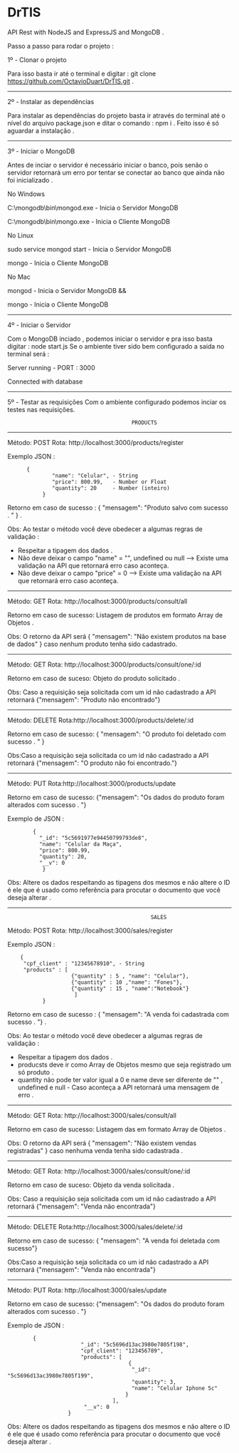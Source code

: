 # DrTIS
API Rest with NodeJS and ExpressJS and MongoDB .


Passo a passo para rodar o projeto :

1º - Clonar o projeto 

Para isso basta ir até o terminal e digitar : git clone https://github.com/OctavioDuart/DrTIS.git . 
_____________________________________________________________________________________________________________________________

2º - Instalar as dependências

Para instalar as dependências do projeto basta ir através do terminal até o nível do arquivo package.json e ditar o comando : npm i . Feito isso é só aguardar a instalação . 
_____________________________________________________________________________________________________________________________

3º - Iniciar o MongoDB 

Antes de inciar o servidor é necessário iniciar o banco, pois senão o servidor retornará um erro por tentar se conectar ao banco que ainda não foi inicializado . 

No Windows

C:\mongodb\bin\mongod.exe  - Inicia o Servidor MongoDB 

C:\mongodb\bin\mongo.exe   - Inicia  o Cliente  MongoDB

No Linux 

sudo service mongod start - Inicia o Servidor MongoDB 

mongo                     - Inicia o Cliente  MongoDB      


No Mac 

mongod   - Inicia o Servidor MongoDB &&

mongo    - Inicia o Cliente  MongoDB  
_____________________________________________________________________________________________________________________________

4º - Iniciar o Servidor 

Com o MongoDB inciado , podemos iniciar o servidor e pra isso basta digitar :  node start.js 
Se o ambiente tiver sido bem configurado  a saida no terminal será : 


Server running -  PORT :  3000

Connected with database

_____________________________________________________________________________________________________________________________

5º - Testar as requisições 
Com o ambiente configurado podemos inciar os testes nas requisições.
                        
                                           PRODUCTS
-----------------------------------------------------------------------------------------------------------------------------

Método: POST      Rota: http://localhost:3000/products/register

Exemplo JSON :

	      {
                  "name": "Celular", - String
                  "price": 800.99,   - Number or Float
                  "quantity": 20     - Number (inteiro) 
               }


Retorno em caso de sucesso : { "mensagem": "Produto salvo com sucesso . " } . 


Obs: Ao testar o método você deve obedecer a algumas regras de validação :

- Respeitar a tipagem dos dados .
- Não deve deixar o campo "name"  = "", undefined ou null --> Existe uma validação na API que retornará erro caso aconteça. 
- Não deve deixar o campo "price" = 0                     --> Existe uma validação na API que retornará erro caso aconteça.

-----------------------------------------------------------------------------------------------------------------------------

Método: GET      Rota: http://localhost:3000/products/consult/all

Retorno em caso de sucesso: Listagem de produtos em formato Array de Objetos .

Obs: O retorno da API será { "mensagem": "Não existem produtos na base de dados" } caso nenhum produto tenha sido cadastrado.

-----------------------------------------------------------------------------------------------------------------------------

Método: GET  Rota: http://localhost:3000/products/consult/one/:id

Retorno em caso de suceso: Objeto do produto solicitado . 

Obs: Caso a requisição seja solicitada com um id não cadastrado a API retornará {"mensagem": "Produto não encontrado"} 

----------------------------------------------------------------------------------------------------------------------------
 
 Método: DELETE Rota:http://localhost:3000/products/delete/:id
 
 Retorno em caso de sucesso: { "mensagem": "O produto foi deletado com sucesso . " }

 Obs:Caso a requisição seja solicitada co um id não cadastrado a API retornará {"mensagem": "O produto não foi encontrado."}
 
----------------------------------------------------------------------------------------------------------------------------

Método: PUT  Rota:http://localhost:3000/products/update

Retorno em caso de sucesso: {"mensagem": "Os dados do produto foram alterados com sucesso . "}

Exemplo de JSON :

			{
			  "_id": "5c5691977e94450799793de8",
			  "name": "Celular da Maça",
			  "price": 800.99,
			  "quantity": 20,
			  "__v": 0
		       }
		       

Obs: Altere os dados respeitando as tipagens dos mesmos e não altere o ID é ele que é usado como referência para procutar o documento que você deseja alterar . 

----------------------------------------------------------------------------------------------------------------------------

                                                 SALES
                                                 
Método: POST      Rota: http://localhost:3000/sales/register

Exemplo JSON :
	
		{
		 "cpf_client" : "12345678910", - String
		 "products" : [
		                {"quantity" : 5 , "name": "Celular"},
		                {"quantity" : 10 ,"name": "Fones"},
		                {"quantity" : 15 , "name":"Notebook"}
	                     ]
               }

Retorno em caso de sucesso : {  "mensagem": "A venda foi cadastrada com sucesso . "} . 

Obs: Ao testar o método você deve obedecer a algumas regras de validação :

- Respeitar a tipagem dos dados .
- producsts deve ir como Array de Objetos mesmo que seja registrado um só produto .  
- quantity não pode ter valor igual a 0 e name deve ser diferente de "" , undefined e null - Caso aconteça a API retornará uma mensagem de erro .

----------------------------------------------------------------------------------------------------------------------------
                                                
Método: GET  Rota: http://localhost:3000/sales/consult/all

Retorno em caso de sucesso: Listagem das em formato Array de Objetos .

Obs: O retorno da API será {  "mensagem": "Não existem vendas registradas" } caso nenhuma venda tenha sido cadastrada .

----------------------------------------------------------------------------------------------------------------------------

Método: GET  Rota: http://localhost:3000/sales/consult/one/:id

Retorno em caso de suceso: Objeto da venda solicitada . 

Obs: Caso a requisição seja solicitada com um id não cadastrado a API retornará {"mensagem": "Venda não encontrada"} 

----------------------------------------------------------------------------------------------------------------------------

 Método: DELETE  Rota:http://localhost:3000/sales/delete/:id
 
 Retorno em caso de sucesso: { "mensagem": "A venda foi deletada com sucesso"}

 Obs:Caso a requisição seja solicitada co um id não cadastrado a API retornará {"mensagem": "Venda não encontrada"}
 
 ---------------------------------------------------------------------------------------------------------------------------
 
 Método: PUT  Rota: http://localhost:3000/sales/update
 
 Retorno em caso de sucesso: {"mensagem": "Os dados do produto foram alterados com sucesso . "}

Exemplo de JSON :       

			{
                           "_id": "5c5696d13ac3980e7805f198",
                           "cpf_client": "123456789",
                           "products": [
                                          {
                                           "_id": "5c5696d13ac3980e7805f199",
                                           "quantity": 3,
                                           "name": "Celular Iphone 5c"
                                         }
                                     ],
                            "__v": 0
                       }

Obs: Altere os dados respeitando as tipagens dos mesmos e não altere o ID é ele que é usado como referência para procutar o documento que você deseja alterar . 

